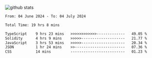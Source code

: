 
![github stats](https://github-readme-stats.vercel.app/api?username=realmahd1&show_icons=true&theme=codeSTACKr&hide_rank=true&count_private=true)

<!--START_SECTION:waka-->

```txt
From: 04 June 2024 - To: 04 July 2024

Total Time: 19 hrs 8 mins

TypeScript    9 hrs 23 mins   >>>>>>>>>>>>-------------   49.05 %
Solidity      4 hrs 9 mins    >>>>>--------------------   21.77 %
JavaScript    3 hrs 53 mins   >>>>>--------------------   20.34 %
JSON          1 hr 24 mins    >>-----------------------   07.36 %
CSS           14 mins         -------------------------   01.23 %
```

<!--END_SECTION:waka-->
